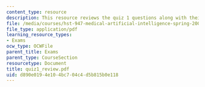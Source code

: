 ```yaml
---
content_type: resource
description: This resource reviews the quiz 1 questions along with their grading points.
file: /media/courses/hst-947-medical-artificial-intelligence-spring-2005/d890e0194e104bc704c4d5b815b0e118_quiz1_review.pdf
file_type: application/pdf
learning_resource_types:
- Exams
ocw_type: OCWFile
parent_title: Exams
parent_type: CourseSection
resourcetype: Document
title: quiz1_review.pdf
uid: d890e019-4e10-4bc7-04c4-d5b815b0e118
---
```

